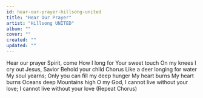 ```yaml
---
id: hear-our-prayer-hillsong-united
title: "Hear Our Prayer"
artist: "Hillsong UNITED"
album: ""
cover: ""
created: ""
updated: ""
---
```


Hear our prayer
Spirit, come
How I long for
Your sweet touch
On my knees
I cry out
Jesus, Savior
Behold your child
Chorus
Like a deer longing for water
My soul yearns;
Only you can fill my deep hunger
My heart burns
My heart burns
Oceans deep
Mountains high
O my God, I cannot live without your love;
I cannot live without your love
(Repeat Chorus)